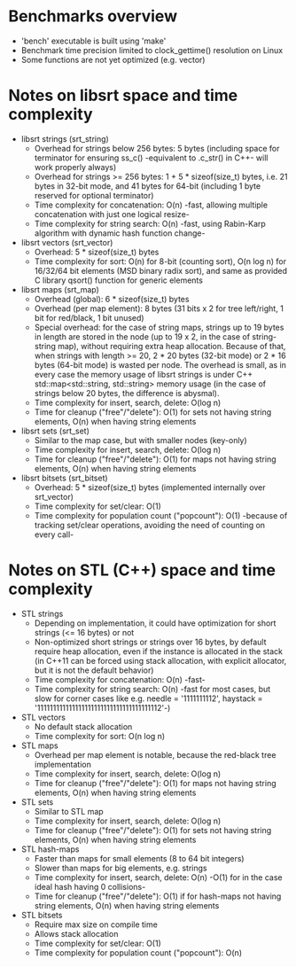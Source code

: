 Benchmarks overview
===

* 'bench' executable is built using 'make'
* Benchmark time precision limited to clock\_gettime() resolution on Linux
* Some functions are not yet optimized (e.g. vector)

Notes on libsrt space and time complexity
===

* libsrt strings (srt\_string)
  * Overhead for strings below 256 bytes: 5 bytes (including space for terminator for ensuring ss\_c() -equivalent to .c\_str() in C++- will work properly always)
  * Overhead for strings >= 256 bytes: 1 + 5 * sizeof(size\_t) bytes, i.e. 21 bytes in 32-bit mode, and 41 bytes for 64-bit (including 1 byte reserved for optional terminator)
  * Time complexity for concatenation: O(n)  -fast, allowing multiple concatenation with just one logical resize-
  * Time complexity for string search: O(n)  -fast, using Rabin-Karp algorithm with dynamic hash function change-
* libsrt vectors (srt\_vector)
  * Overhead: 5 * sizeof(size\_t) bytes
  * Time complexity for sort: O(n) for 8-bit (counting sort), O(n log n) for 16/32/64 bit elements (MSD binary radix sort), and same as provided C library qsort() function for generic elements
* libsrt maps (srt\_map)
  * Overhead (global): 6 * sizeof(size\_t) bytes
  * Overhead (per map element): 8 bytes (31 bits x 2 for tree left/right, 1 bit for red/black, 1 bit unused)
  * Special overhead: for the case of string maps, strings up to 19 bytes in length are stored in the node (up to 19 x 2, in the case of string-string map), without requiring extra heap allocation. Because of that, when strings with length >= 20, 2 * 20 bytes (32-bit mode) or 2 * 16 bytes (64-bit mode) is wasted per node. The overhead is small, as in every case the memory usage of libsrt strings is under C++ std::map<std::string, std::string> memory usage (in the case of strings below 20 bytes, the difference is abysmal).
  * Time complexity for insert, search, delete: O(log n)
  * Time for cleanup ("free"/"delete"): O(1) for sets not having string elements, O(n) when having string elements
* libsrt sets (srt\_set)
  * Similar to the map case, but with smaller nodes (key-only)
  * Time complexity for insert, search, delete: O(log n)
  * Time for cleanup ("free"/"delete"): O(1) for maps not having string elements, O(n) when having string elements
* libsrt bitsets (srt\_bitset)
  * Overhead: 5 * sizeof(size\_t) bytes (implemented internally over srt\_vector)
  * Time complexity for set/clear: O(1)
  * Time complexity for population count ("popcount"): O(1)  -because of tracking set/clear operations, avoiding the need of counting on every call-

Notes on STL (C++) space and time complexity
===

* STL strings
  * Depending on implementation, it could have optimization for short strings (<= 16 bytes) or not
  * Non-optimized short strings or strings over 16 bytes, by default require heap allocation, even if the instance is allocated in the stack (in C++11 can be forced using stack allocation, with explicit allocator, but it is not the default behavior)
  * Time complexity for concatenation: O(n)  -fast-
  * Time complexity for string search: O(n)  -fast for most cases, but slow for corner cases like e.g. needle = '1111111112', haystack = '111111111111111111111111111111111111112'-)
* STL vectors
  * No default stack allocation
  * Time complexity for sort: O(n log n)
* STL maps
  * Overhead per map element is notable, because the red-black tree implementation
  * Time complexity for insert, search, delete: O(log n)
  * Time for cleanup ("free"/"delete"): O(1) for maps not having string elements, O(n) when having string elements
* STL sets
  * Similar to STL map
  * Time complexity for insert, search, delete: O(log n)
  * Time for cleanup ("free"/"delete"): O(1) for sets not having string elements, O(n) when having string elements
* STL hash-maps
  * Faster than maps for small elements (8 to 64 bit integers)
  * Slower than maps for big elements, e.g. strings
  * Time complexity for insert, search, delete: O(n)  -O(1) for in the case ideal hash having 0 collisions-
  * Time for cleanup ("free"/"delete"): O(1) if for hash-maps not having string elements, O(n) when having string elements
* STL bitsets
  * Require max size on compile time
  * Allows stack allocation
  * Time complexity for set/clear: O(1)
  * Time complexity for population count ("popcount"): O(n)


